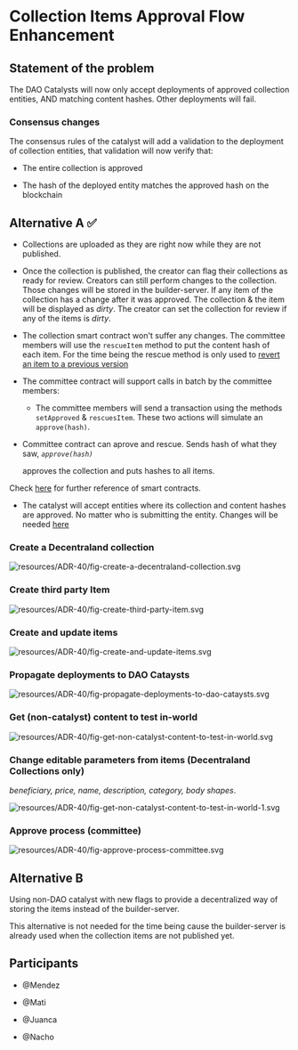 # Collection Items Approval Flow Enhancement

## Statement of the problem

The DAO Catalysts will now only accept deployments of approved collection entities, AND matching content hashes. Other deployments will fail.

### Consensus changes

The consensus rules of the catalyst will add a validation to the deployment of collection entities, that validation will now verify that:

- The entire collection is approved

- The hash of the deployed entity matches the approved hash on the blockchain

## Alternative A ✅

- Collections are uploaded as they are right now while they are not published.

- Once the collection is published, the creator can flag their collections as ready for review. Creators can still perform changes to the collection. Those changes will be stored in the builder-server. If any item of the collection has a change after it was approved. The collection & the item will be displayed as _dirty_. The creator can set the collection for review if any of the items is _dirty_.

- The collection smart contract won't suffer any changes. The committee members will use the `rescueItem` method to put the content hash of each item. For the time being the rescue method is only used to [revert an item to a previous version](https://github.com/decentraland/adr/blob/main/docs/ADR-32-wearable-committee-reverts.md)

- The committee contract will support calls in batch by the committee members:

  - The committee members will send a transaction using the methods `setApproved` & `rescuesItem`. These two actions will simulate an `approve(hash)`.

- Committee contract can aprove and rescue. Sends hash of what they saw, _`approve(hash)`_

  approves the collection and puts hashes to all items.

Check [here](https://github.com/decentraland/wearables-contracts/blob/master/Collections_V2_Actors.md) for further reference of smart contracts.

- The catalyst will accept entities where its collection and content hashes are approved. No matter who is submitting the entity. Changes will be needed [here](https://github.com/decentraland/catalyst/blob/3098701a42f0656dc595e653694abf4f7f418bee/content/src/service/access/AccessCheckerForWearables.ts#L119)

### Create a Decentraland collection

<!--
```sequence
participant Creator as C
participant Builder as B
participant Builder Server as PT
participant Matic Collection Factory as M
participant Matic Collection as MC

C-&gt;B: Create collection &amp;\n upload items
B--&gt;PT: Save collection &amp; items
C-&gt;B: Publish collection
B--&gt;M: Deploy collection
M--&gt;MC: Create collection
```
-->

![resources/ADR-40/fig-create-a-decentraland-collection.svg](resources/ADR-40/fig-create-a-decentraland-collection.svg)

### Create third party Item

<!--
```sequence
participant Creator as C
participant Builder as B
participant Builder Server as PT
participant Matic Third Party Registry as TPR

C-&gt;B: Create collection &amp;\n upload items
B--&gt;PT: Save collection &amp; items
C-&gt;B: Publish items
B--&gt;TPR: Upload items
```
-->

![resources/ADR-40/fig-create-third-party-item.svg](resources/ADR-40/fig-create-third-party-item.svg)

### Create and update items

<!--
```sequence
participant User as U
participant Builder as B
participant Builder Server as PT
U-&gt;B: Upload new version of item
B--&gt;B: Edit item metadata
B-&gt;PT: Save item
```
-->

![resources/ADR-40/fig-create-and-update-items.svg](resources/ADR-40/fig-create-and-update-items.svg)

### Propagate deployments to DAO Cataysts

<!--
```sequence
participant Committee as C
participant Builder server as PT
participant Builder as B
participant Matic Collection as M
participant DAO Peer as P
B-&gt;PT: Fetch all \nitems from a collection
C-&gt;B: approve(content_hashes[])
B--&gt;B: Create new deployments for the catalyst using\nspecific assets from content hashes
B-&gt;M: sendTx: approve(content_hashes)
M--&gt;M: Update item hashes &amp; approve collection
M--&gt;B: txMined
B-&gt;P: Deploy entitities
M--&gt;P: approved content_hashes[]
P-&gt;P: Check and accept deployments
```
-->

![resources/ADR-40/fig-propagate-deployments-to-dao-cataysts.svg](resources/ADR-40/fig-propagate-deployments-to-dao-cataysts.svg)

### Get (non-catalyst) content to test in-world

<!--
```sequence
participant Builder server as BS
participant Explorer as E
E-&gt;BS: fetch items
```
-->

![resources/ADR-40/fig-get-non-catalyst-content-to-test-in-world.svg](resources/ADR-40/fig-get-non-catalyst-content-to-test-in-world.svg)

### Change editable parameters from items (Decentraland Collections only)

_beneficiary, price, name, description, category, body shapes_.

<!--
```sequence
participant Creators as C
participant Builder as B
participant Matic Collection as M
participant Builder Server as BS
C-&gt;B: Update item\n price &amp; beneficiary
B--&gt;M: Send TX
BS--&gt;M: Consolidate by fetching\nthe collection subgraph
```
-->

![resources/ADR-40/fig-get-non-catalyst-content-to-test-in-world-1.svg](resources/ADR-40/fig-get-non-catalyst-content-to-test-in-world-1.svg)

### Approve process (committee)

<!--
```sequence
participant Creator as Ct
participant Builder as B
participant Builder Server as BS
participant Committee as C
participant Matic Collection as M
participant DAO Catalyst as peer
note over Ct: Play and upload collection
Ct-&gt;B: Upload new versions
B--&gt;BS: save item
Ct-&gt;B: Upload new versions
B--&gt;BS: save item
Ct-&gt;B: Upload new versions
B--&gt;BS: save item
Ct-&gt;B: Upload new versions
B--&gt;BS: save item
Ct-&gt;B: Item/collection ready to review
Ct--&gt;M: Publish if needed(first time)
B--&gt;C:Collection ready for review
note over C: Review by committee
C-&gt;C: Approve hash1 + category
C-&gt;C: Approve hash2 + category
C-&gt;B: approve items with hashes
B--&gt;M: sendTx: approve(content_hashes)
B-&gt;B: Wait for tx
M--&gt;B: txMined
note over B: Upload approved content to catalyst
B-&gt;peer: Upload hashed entity, using any signer
peer-&gt;M: Validate hashes
```
-->

![resources/ADR-40/fig-approve-process-committee.svg](resources/ADR-40/fig-approve-process-committee.svg)

## Alternative B

Using non-DAO catalyst with new flags to provide a decentralized way of storing the items instead of the builder-server.

This alternative is not needed for the time being cause the builder-server is already used when the collection items are not published yet.

## Participants

- @Mendez

- @Mati

- @Juanca

- @Nacho
